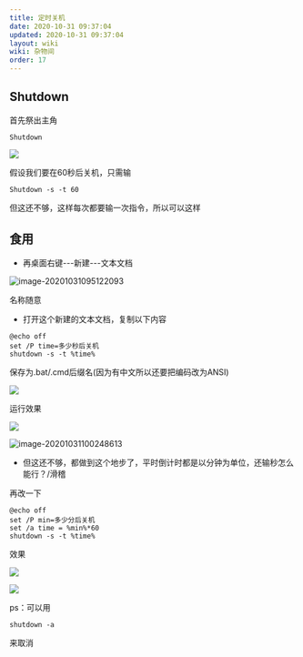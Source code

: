 ```yaml
---
title: 定时关机
date: 2020-10-31 09:37:04
updated: 2020-10-31 09:37:04
layout: wiki
wiki: 杂物间
order: 17
---
```


## Shutdown

首先祭出主角

```
Shutdown
```

![](https://raw.hzchu.top/thun888/tuku/master/img/20201031094718.png)

假设我们要在60秒后关机，只需输

```
Shutdown -s -t 60
```

但这还不够，这样每次都要输一次指令，所以可以这样

## 食用

- 再桌面右键---新建---文本文档

![image-20201031095122093](https://raw.hzchu.top/thun888/tuku/master/img/image-20201031095122093.png)

名称随意

- 打开这个新建的文本文档，复制以下内容

```
@echo off
set /P time=多少秒后关机 
shutdown -s -t %time%
```

保存为.bat/.cmd后缀名(因为有中文所以还要把编码改为ANSI)

![](https://raw.hzchu.top/thun888/tuku/master/img/20201031095819.png)

运行效果

![](https://raw.hzchu.top/thun888/tuku/master/img/20201031100207.png)

![image-20201031100248613](https://raw.hzchu.top/thun888/tuku/master/img/image-20201031100248613.png)

- 但这还不够，都做到这个地步了，平时倒计时都是以分钟为单位，还输秒怎么能行？/滑稽

再改一下

```
@echo off
set /P min=多少分后关机 
set /a time = %min%*60
shutdown -s -t %time%
```

效果

![](https://raw.hzchu.top/thun888/tuku/master/img/20201031100717.png)

![](https://raw.hzchu.top/thun888/tuku/master/img/20201031100735.png)

ps：可以用

```
shutdown -a
```

来取消